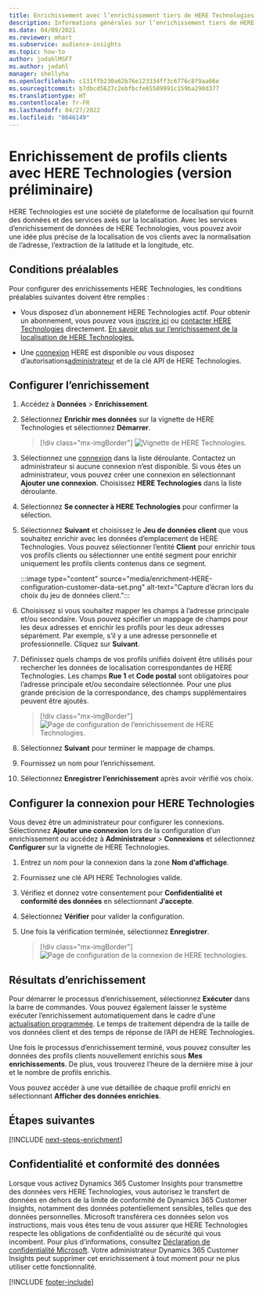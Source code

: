 ```yaml
---
title: Enrichissement avec l’enrichissement tiers de HERE Technologies
description: Informations générales sur l’enrichissement tiers de HERE Technologies.
ms.date: 04/09/2021
ms.reviewer: mhart
ms.subservice: audience-insights
ms.topic: how-to
author: jodahlMSFT
ms.author: jodahl
manager: shellyha
ms.openlocfilehash: c131ffb230a62b76e123334ff3c6776c8f9aa06e
ms.sourcegitcommit: b7dbcd5627c2ebfbcfe65589991c159ba290d377
ms.translationtype: HT
ms.contentlocale: fr-FR
ms.lasthandoff: 04/27/2022
ms.locfileid: "8646149"
---
```

# <a name="enrichment-of-customer-profiles-with-here-technologies-preview"></a>Enrichissement de profils clients avec HERE Technologies (version préliminaire)

HERE Technologies est une société de plateforme de localisation qui fournit des données et des services axés sur la localisation. Avec les services d’enrichissement de données de HERE Technologies, vous pouvez avoir une idée plus précise de la localisation de vos clients avec la normalisation de l’adresse, l’extraction de la latitude et la longitude, etc.

## <a name="prerequisites"></a>Conditions préalables

Pour configurer des enrichissements HERE Technologies, les conditions préalables suivantes doivent être remplies :

- Vous disposez d’un abonnement HERE Technologies actif. Pour obtenir un abonnement, vous pouvez vous [inscrire ici](https://developer.here.com/sign-up?utm_medium=referral&utm_source=Microsoft-Dynamics-CI&create=Freemium-Basic) ou [contacter HERE Technologies](https://developer.here.com/help?utm_medium=referral&utm_source=Microsoft-Dynamics-CI#how-can-we-help-you) directement. [En savoir plus sur l’enrichissement de la localisation de HERE Technologies.](https://developer.here.com/location-enrichment?cid=Dev-MicrosoftDynamics-DB-0-Dev-&utm_source=MicrosoftDynamics&utm_medium=referral&utm_campaign=Online_Dev_ReferralMicrosoft)

- Une [connexion](connections.md) HERE est disponible *ou* vous disposez d’autorisations[administrateur](permissions.md#admin) et de la clé API de HERE Technologies.

## <a name="configure-the-enrichment"></a>Configurer l’enrichissement

1. Accédez à **Données** > **Enrichissement**. 

1. Sélectionnez **Enrichir mes données** sur la vignette de HERE Technologies et sélectionnez **Démarrer**.

   > [!div class="mx-imgBorder"]
   > ![Vignette de HERE Technologies.](media/HERE-tile.png "Vignette de HERE Technologies")

1. Sélectionnez une [connexion](connections.md) dans la liste déroulante. Contactez un administrateur si aucune connexion n’est disponible. Si vous êtes un administrateur, vous pouvez créer une connexion en sélectionnant **Ajouter une connexion**. Choisissez **HERE Technologies** dans la liste déroulante. 

1. Sélectionnez **Se connecter à HERE Technologies** pour confirmer la sélection.

1.  Sélectionnez **Suivant** et choisissez le **Jeu de données client** que vous souhaitez enrichir avec les données d’emplacement de HERE Technologies. Vous pouvez sélectionner l’entité **Client** pour enrichir tous vos profils clients ou sélectionner une entité segment pour enrichir uniquement les profils clients contenus dans ce segment.

    :::image type="content" source="media/enrichment-HERE-configuration-customer-data-set.png" alt-text="Capture d’écran lors du choix du jeu de données client.":::

1. Choisissez si vous souhaitez mapper les champs à l’adresse principale et/ou secondaire. Vous pouvez spécifier un mappage de champs pour les deux adresses et enrichir les profils pour les deux adresses séparément. Par exemple, s’il y a une adresse personnelle et professionnelle. Cliquez sur **Suivant**.

1. Définissez quels champs de vos profils unifiés doivent être utilisés pour rechercher les données de localisation correspondantes de HERE Technologies. Les champs **Rue 1** et **Code postal** sont obligatoires pour l’adresse principale et/ou secondaire sélectionnée. Pour une plus grande précision de la correspondance, des champs supplémentaires peuvent être ajoutés.

   > [!div class="mx-imgBorder"]
   > ![Page de configuration de l’enrichissement de HERE Technologies.](media/enrichment-HERE-configuration.png "Page de configuration de l’enrichissement de HERE Technologies")

1. Sélectionnez **Suivant** pour terminer le mappage de champs.

1. Fournissez un nom pour l’enrichissement. 

1. Sélectionnez **Enregistrer l’enrichissement** après avoir vérifié vos choix.

## <a name="configure-the-connection-for-here-technologies"></a>Configurer la connexion pour HERE Technologies 

Vous devez être un administrateur pour configurer les connexions. Sélectionnez **Ajouter une connexion** lors de la configuration d’un enrichissement *ou* accédez à **Administrateur** > **Connexions** et sélectionnez **Configurer** sur la vignette de HERE Technologies.

1. Entrez un nom pour la connexion dans la zone **Nom d’affichage**.

1. Fournissez une clé API HERE Technologies valide.

1. Vérifiez et donnez votre consentement pour **Confidentialité et conformité des données** en sélectionnant **J’accepte**.

1. Sélectionnez **Vérifier** pour valider la configuration.

1. Une fois la vérification terminée, sélectionnez **Enregistrer**.

   > [!div class="mx-imgBorder"]
   > ![Page de configuration de la connexion de HERE technologies.](media/enrichment-HERE-connection.png "Page de configuration de la connexion de HERE technologies")

## <a name="enrichment-results"></a>Résultats d’enrichissement

Pour démarrer le processus d’enrichissement, sélectionnez **Exécuter** dans la barre de commandes. Vous pouvez également laisser le système exécuter l’enrichissement automatiquement dans le cadre d’une [actualisation programmée](system.md#schedule-tab). Le temps de traitement dépendra de la taille de vos données client et des temps de réponse de l’API de HERE Technologies.

Une fois le processus d’enrichissement terminé, vous pouvez consulter les données des profils clients nouvellement enrichis sous **Mes enrichissements**. De plus, vous trouverez l’heure de la dernière mise à jour et le nombre de profils enrichis.

Vous pouvez accéder à une vue détaillée de chaque profil enrichi en sélectionnant **Afficher des données enrichies**.

## <a name="next-steps"></a>Étapes suivantes

[!INCLUDE [next-steps-enrichment](includes/next-steps-enrichment.md)]

## <a name="data-privacy-and-compliance"></a>Confidentialité et conformité des données

Lorsque vous activez Dynamics 365 Customer Insights pour transmettre des données vers HERE Technologies, vous autorisez le transfert de données en dehors de la limite de conformité de Dynamics 365 Customer Insights, notamment des données potentiellement sensibles, telles que des données personnelles. Microsoft transférera ces données selon vos instructions, mais vous êtes tenu de vous assurer que HERE Technologies respecte les obligations de confidentialité ou de sécurité qui vous incombent. Pour plus d’informations, consultez [Déclaration de confidentialité Microsoft](https://go.microsoft.com/fwlink/?linkid=396732).
Votre administrateur Dynamics 365 Customer Insights peut supprimer cet enrichissement à tout moment pour ne plus utiliser cette fonctionnalité.


[!INCLUDE [footer-include](includes/footer-banner.md)]
